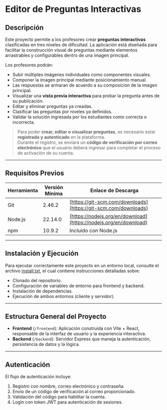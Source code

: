# Editor de Preguntas Interactivas

## Descripción

Este proyecto permite a los profesores crear **preguntas interactivas** clasificadas en tres niveles de dificultad. La aplicación está diseñada para facilitar la construcción visual de preguntas mediante elementos arrastrables y configurables dentro de una imagen principal.

Los profesores podrán:

- Subir múltiples imágenes individuales como componentes visuales.
- Componer la imagen principal mediante posicionamiento manual.
- Las respuestas se armaran de acuerdo a su composicion de la imagen principal.
- Visualizar una **vista previa interactiva** para probar la pregunta antes de su publicación.
- Editar y eliminar preguntas ya creadas.
- Clasificar las preguntas por niveles ya definidos.
- Validar la solución ingresada por los estudiantes como correcta o incorrecta.

> Para poder **crear, editar o visualizar preguntas**, es necesario estar **registrado y autenticado** en la plataforma.  
> Durante el registro, se enviará un **código de verificación por correo electrónico** que el usuario deberá ingresar para completar el proceso de activación de su cuenta.

---

## Requisitos Previos

| Herramienta | Versión Mínima | Enlace de Descarga                                               |
| ----------- | -------------- | ---------------------------------------------------------------- |
| Git         | 2.46.2         | [https://git-scm.com/downloads](https://git-scm.com/downloads)   |
| Node.js     | 22.14.0        | [https://nodejs.org/en/download](https://nodejs.org/en/download) |
| npm         | 10.9.2         | Incluido con Node.js                                             |

---

## Instalación y Ejecución

Para ejecutar correctamente este proyecto en un entorno local, consulte el archivo [install.txt](./install.txt), el cual contiene instrucciones detalladas sobre:

- Clonado del repositorio.
- Configuración de variables de entorno para frontend y backend.
- Instalación de dependencias.
- Ejecución de ambos entornos (cliente y servidor).

---

## Estructura General del Proyecto

- **Frontend** (`/frontend`): Aplicación construida con Vite + React, responsable de la interfaz de usuario y la experiencia interactiva.
- **Backend** (`/backend`): Servidor Express que maneja la autenticación, persistencia de datos y la lógica.

---

## Autenticación

El flujo de autenticación incluye:

1. Registro con nombre, correo electrónico y contraseña.
2. Envío de un código de verificación al correo proporcionado.
3. Validación del código para habilitar la cuenta.
4. Login con token JWT para autenticación de sesiones.
